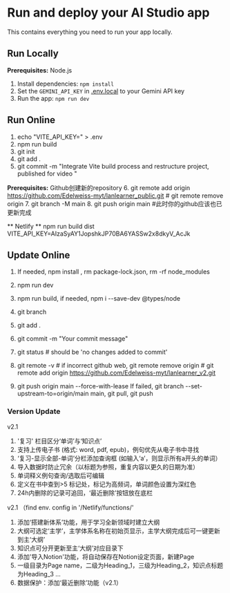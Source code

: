 # Run and deploy your AI Studio app

This contains everything you need to run your app locally.

## Run Locally

**Prerequisites:**  Node.js

1. Install dependencies:
   `npm install`
2. Set the `GEMINI_API_KEY` in [.env.local](.env.local) to your Gemini API key
3. Run the app:
   `npm run dev`


## Run Online

1. echo "VITE_API_KEY=" > .env
2. npm run build
3. git init
4. git add .
5. git commit -m "Integrate Vite build process and restructure project, published for video <Atomic Habits>"

**Prerequisites:** Github创建新的repository
6. git remote add origin https://github.com/Edelweiss-myt/lanlearner_public.git    # git remote remove origin
7. git branch -M main
8. git push origin main        #此时你的github应该也已更新完成

** Netlify **
npm run build
dist
VITE_API_KEY=AIzaSyAY1JopshkJP70BA6YASSw2x8dkyV_AcJk




## Update Online

1. If needed, npm install , rm package-lock.json, rm -rf node_modules
2. npm run dev
   
3. npm run build, if needed, npm i --save-dev @types/node
4. git branch
5. git add . 
6. git commit -m "Your commit message"
7. git status  # should be 'no changes added to commit'
8. git remote -v   # if incorrect github web, git remote remove origin # git remote add origin https://github.com/Edelweiss-myt/lanlearner_v2.git 
9. git push origin main --force-with-lease
    If failed, git branch --set-upstream-to=origin/main main, git pull, git push


### Version Update
v2.1
1. '复习' 栏目区分‘单词’与‘知识点’
2. 支持上传电子书 (格式: word, pdf, epub)，例句优先从电子书中寻找
3. ‘复习-显示全部-单词’分栏添加查询框 (如输入‘a’，则显示所有a开头的单词）
4. 导入数据时防止冗余（以标题为参照，重复内容以更久的日期为准）
5. 单词释义例句查询/选取后可编辑
6. 定义在书中查到>5 标记处，标记为高频词，单词颜色设置为深红色
7. 24h内删除的记录可追回，‘最近删除’按钮放在底栏

v2.1
（find env. config in '/Netlify/functions/'
1. 添加‘搭建新体系’功能，用于学习全新领域时建立大纲
2. 大纲可选定‘主学’，主学体系名称在初始页显示，主学大纲完成后可一键更新到主‘大纲’
3. 知识点可分开更新至主‘大纲’对应目录下
4. 添加'导入Notion'功能，将自动保存在Notion设定页面，新建Page
5. 一级目录为Page name，二级为Heading_1，三级为Heading_2，知识点标题为Heading_3 ...
6. 数据保护：添加‘最近删除’功能（v2.1）
